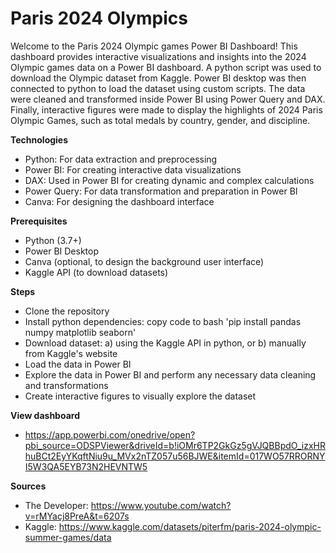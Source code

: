 # Paris 2024 Olympics

Welcome to the Paris 2024 Olympic games Power BI Dashboard! This dashboard provides interactive visualizations and insights into the 2024 Olympic games data on a Power BI dashboard. A python script was used to download the Olympic dataset from Kaggle. Power BI desktop was then connected to python to load the dataset using custom scripts. The data were cleaned and transformed inside Power BI using Power Query and DAX. Finally, interactive figures were made to display the highlights of 2024 Paris Olympic Games, such as total medals by country, gender, and discipline.

**Technologies**
- Python: For data extraction and preprocessing
- Power BI: For creating interactive data visualizations
- DAX: Used in Power BI for creating dynamic and complex calculations
- Power Query: For data transformation and preparation in Power BI
- Canva: For designing the dashboard interface

**Prerequisites**
- Python (3.7+)
- Power BI Desktop
- Canva (optional, to design the background user interface)
- Kaggle API (to download datasets) 

**Steps**
- Clone the repository
- Install python dependencies: copy code to bash 'pip install pandas numpy matplotlib seaborn'
- Download dataset: a) using the Kaggle API in python, or b) manually from Kaggle's website
- Load the data in Power BI
- Explore the data in Power BI and perform any necessary data cleaning and transformations
- Create interactive figures to visually explore the dataset

**View dashboard**
- https://app.powerbi.com/onedrive/open?pbi_source=ODSPViewer&driveId=b!iOMr6TP2GkGz5gVJQBBpdO_izxHRhuBCt2EyYKqftNiu9u_MVx2nTZ057u56BJWE&itemId=017WO57RRORNYI5W3QA5EYB73N2HEVNTW5

**Sources**
- The Developer: https://www.youtube.com/watch?v=rMYacj8PreA&t=6207s
- Kaggle: https://www.kaggle.com/datasets/piterfm/paris-2024-olympic-summer-games/data
